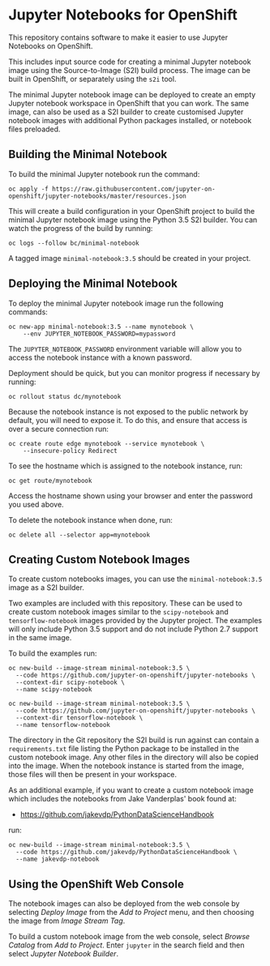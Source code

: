 Jupyter Notebooks for OpenShift
===============================

This repository contains software to make it easier to use Jupyter Notebooks on OpenShift.

This includes input source code for creating a minimal Jupyter notebook image using the Source-to-Image (S2I) build process. The image can be built in OpenShift, or separately using the ``s2i`` tool.

The minimal Jupyter notebook image can be deployed to create an empty Jupyter notebook workspace in OpenShift that you can work. The same image, can also be used as a S2I builder to create customised Jupyter notebook images with additional Python packages installed, or notebook files preloaded.

Building the Minimal Notebook
-----------------------------

To build the minimal Jupyter notebook run the command:

```
oc apply -f https://raw.githubusercontent.com/jupyter-on-openshift/jupyter-notebooks/master/resources.json
```

This will create a build configuration in your OpenShift project to build the minimal Jupyter notebook image using the Python 3.5 S2I builder. You can watch the progress of the build by running:

```
oc logs --follow bc/minimal-notebook
```

A tagged image ``minimal-notebook:3.5`` should be created in your project.

Deploying the Minimal Notebook
------------------------------

To deploy the minimal Jupyter notebook image run the following commands:

```
oc new-app minimal-notebook:3.5 --name mynotebook \
    --env JUPYTER_NOTEBOOK_PASSWORD=mypassword
```

The ``JUPYTER_NOTEBOOK_PASSWORD`` environment variable will allow you to access the notebook instance with a known password.

Deployment should be quick, but you can monitor progress if necessary by running:

```
oc rollout status dc/mynotebook
```

Because the notebook instance is not exposed to the public network by default, you will need to expose it. To do this, and ensure that access is over a secure connection run:

```
oc create route edge mynotebook --service mynotebook \
    --insecure-policy Redirect
```

To see the hostname which is assigned to the notebook instance, run:

```
oc get route/mynotebook
```

Access the hostname shown using your browser and enter the password you used above.

To delete the notebook instance when done, run:

```
oc delete all --selector app=mynotebook
```

Creating Custom Notebook Images
-------------------------------

To create custom notebooks images, you can use the ``minimal-notebook:3.5`` image as a S2I builder.

Two examples are included with this repository. These can be used to create custom notebook images similar to the ``scipy-notebook`` and ``tensorflow-notebook`` images provided by the Jupyter project. The examples will only include Python 3.5 support and do not include Python 2.7 support in the same image.

To build the examples run:

```
oc new-build --image-stream minimal-notebook:3.5 \
  --code https://github.com/jupyter-on-openshift/jupyter-notebooks \
  --context-dir scipy-notebook \
  --name scipy-notebook

oc new-build --image-stream minimal-notebook:3.5 \
  --code https://github.com/jupyter-on-openshift/jupyter-notebooks \
  --context-dir tensorflow-notebook \
  --name tensorflow-notebook
```

The directory in the Git repository the S2I build is run against can contain a ``requirements.txt`` file listing the Python package to be installed in the custom notebook image. Any other files in the directory will also be copied into the image. When the notebook instance is started from the image, those files will then be present in your workspace.

As an additional example, if you want to create a custom notebook image which includes the notebooks from Jake Vanderplas' book found at:

* https://github.com/jakevdp/PythonDataScienceHandbook

run:

```
oc new-build --image-stream minimal-notebook:3.5 \
  --code https://github.com/jakevdp/PythonDataScienceHandbook \
  --name jakevdp-notebook
```

Using the OpenShift Web Console
-------------------------------

The notebook images can also be deployed from the web console by selecting _Deploy Image_ from the _Add to Project_ menu, and then choosing the image from _Image Stream Tag_.

To build a custom notebook image from the web console, select _Browse Catalog_ from _Add to Project_. Enter ``jupyter`` in the search field and then select _Jupyter Notebook Builder_.
